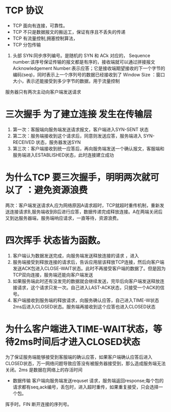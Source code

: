# TCP 协议

 - TCP 面向有连接，可靠性。
 - TCP 不只是数据报文的搬运工，保证有序且不丢失的传递
 - TCP 有流量控制,拥塞控制算法，
 - TCP 分包传输

1. 头部
  SYN:同步序列编号。是随机的  SYN 和 ACk 对应的，
  Sequence number:该序号保证传输的报文都是有序的，接收端就可以通过拼接报文 
  Acknowledgement Number:表示应答；它是接收端期望接收的下一个字节的编码(seq)，同时表示上一个序列号的数据已经接收到了
  Window Size ：窗口大小，表示还能接受到多少字节的数据，用于流量控制

服务器只有两次主动向客户端发送请求

# 三次握手 为了建立连接 发生在传输层
 1. 第一次：客服端向服务端发送请求报文，客户端进入SYN-SENT 状态
 2. 第二次：服务端接收到这个请求后，同意则发送应答，服务端进入 SYN-RECEIVED 状态，服务器发送SYN 
 3. 第三次：客户端接收到统一应答后，再向服务端发送一个确认报文，客服端和服务端进入ESTABLISHED状态，此时连接建立成功

 # 为什么TCP 要三次握手，明明两次就可以了 ：避免资源浪费
  两次：客户端发送请求A,应为网络原因A请求超时，TCP就超时重传机制，重新发送连接请求B,服务端收到B后进行应答，数据传递完成释放连接。A在两端关闭后又到达服务器端，服务端响应请求，一直等待，资源浪费。

 # 四次挥手 状态皆为函数。
  1. 客户端认为数据发送完成，向服务端发送释放连接的请求 ，进入 
  2. 服务端接受到释放连接的请求后，告诉应用层该释放TCP连接，然后向客户端发送ACK包进入CLOSE-WAIT状态。此时不再接受客户端的数据了。但是因为TCP双向连接，服务端还能向客户端发送
  3. 如果服务端此时还有没发完的数据就会继续发送，完毕后向客户端发送释放连接请求，这个请求只发一次。自己进入LAST-ACK状态，只接受一个ACK的信号。
  4. 客户端接收到服务端的释放请求，向服务确认应答，自己进入TIME-W状态2ms后进入CLOSED状态。服务端再接收到这个应答也进入CLOSED状态

  # 为什么客户端进入TIME-WAIT状态，等待2ms时间后才进入CLOSED状态
   为了保证服务端能够接受到客服端的确认应答，如果客户端确认应答后进入CLOSED状态，万一网络问题导致应答没有被服务器接受到，那么造成服务端无法关闭。2ms 是数据在网络上的存活时间


- 数据传输
客户端向服务端发送requset 请求，服务端返回response;每个包的请求都有seq,ack编号，丢包时，进入超时重传，如果重复接受，只会选择一个包。

挥手时。FIN 断开连接的序列号。


